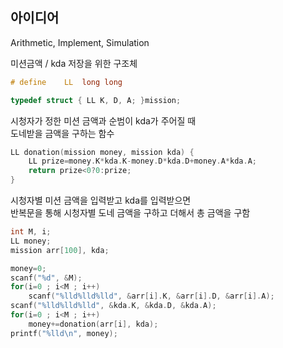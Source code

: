 ## 아이디어
Arithmetic, Implement, Simulation

미션금액 / kda 저장을 위한 구조체
```c
# define	LL	long long

typedef struct { LL K, D, A; }mission;
```
시청자가 정한 미션 금액과 순범이 kda가 주어질 때  
도네받을 금액을 구하는 함수
```c
LL donation(mission money, mission kda) {
	LL prize=money.K*kda.K-money.D*kda.D+money.A*kda.A;
	return prize<0?0:prize;
}
```
시청자별 미션 금액을 입력받고 kda를 입력받으면  
반복문을 통해 시청자별 도네 금액을 구하고 더해서 총 금액을 구함
```c
int M, i;
LL money;
mission arr[100], kda;

money=0;
scanf("%d", &M);
for(i=0 ; i<M ; i++)
	scanf("%lld%lld%lld", &arr[i].K, &arr[i].D, &arr[i].A);
scanf("%lld%lld%lld", &kda.K, &kda.D, &kda.A);
for(i=0 ; i<M ; i++)
	money+=donation(arr[i], kda);
printf("%lld\n", money);
```